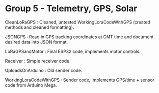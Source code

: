 # Group 5 - Telemetry, GPS, Solar

CleanLoRaGPS : Cleaned, untested WorkingLoraCodeWithGPS (created methods and cleaned formatting).

JSONGPS : Read in GPS tracking coordinates at GMT time and document desired data into JSON format.

LoRaGPSandMotor : Final ESP32 code, implements motor controls.

Receiver : Simple receiver code.

UploadsOnArduino : Old sender code.

WorkingLoraCodeWithGPS : Sender code, implements GPS/time + sensor code from Arduino Mega.

